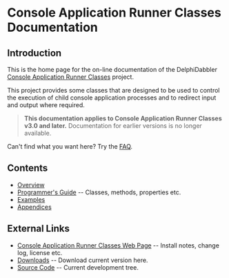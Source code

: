 # Console Application Runner Classes Documentation

## Introduction

This is the home page for the on-line documentation of the DelphiDabbler [Console Application Runner Classes](http://delphidabbler.com/software/consoleapp) project.

This project provides some classes that are designed to be used to control the execution of child console application processes and to redirect input and output where required.

> **This documentation applies to Console Application Runner Classes v3.0 and later.** Documentation for earlier versions is no longer available.

Can't find what you want here? Try the [FAQ](D:\Dev\Projects\ddab-lib-docs\Git\FAQs\ConsoleAppClasses.md).

## Contents

* [Overview](./ConsoleApp/Overview.md)
* [Programmer's Guide](./ConsoleApp/API.md) -- Classes, methods, properties etc.
* [Examples](./ConsoleApp/Examples.md)
* [Appendices](./ConsoleApp/Appendix.md)

## External Links

* [Console Application Runner Classes Web Page](http://www.delphidabbler.com/software/consoleapp) -- Install notes, change log, license etc.
* [Downloads](https://sourceforge.net/projects/ddablib/files/consoleapp/) -- Download current version here.
* [Source Code](https://sourceforge.net/p/ddablib/code/HEAD/tree/trunk/projects/consoleapp/) -- Current development tree.
